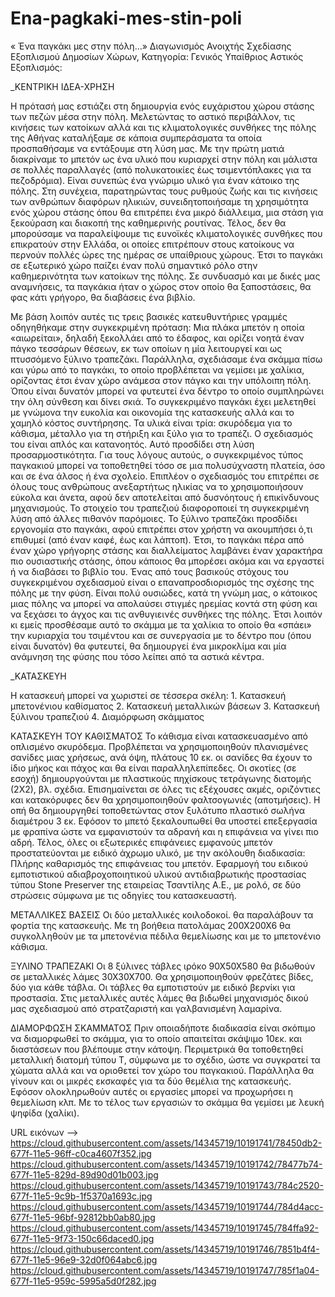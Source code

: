 # Ena-pagkaki-mes-stin-poli
« Ένα παγκάκι μες στην πόλη…» Διαγωνισμός Ανοιχτής Σχεδίασης Εξοπλισμού Δημοσίων Χώρων, Κατηγορία: Γενικός Υπαίθριος Αστικός Εξοπλισμός:

_ΚΕΝΤΡΙΚΗ ΙΔΕΑ-ΧΡΗΣΗ

Η πρότασή μας εστιάζει στη δημιουργία ενός ευχάριστου χώρου στάσης των πεζών μέσα στην πόλη. Μελετώντας το αστικό περιβάλλον, τις κινήσεις των κατοίκων αλλά και τις κλιματολογικές συνθήκες της πόλης της Αθήνας καταλήξαμε σε κάποια συμπεράσματα τα οποία προσπαθήσαμε να εντάξουμε στη λύση μας. Με την πρώτη ματιά διακρίναμε το μπετόν ως ένα υλικό που κυριαρχεί στην πόλη και μάλιστα σε πολλές παραλλαγές (από πολυκατοικίες έως τσιμεντόπλακες για τα πεζοδρόμια). Είναι συνεπώς ένα γνώριμο υλικό για έναν κάτοικο της πόλης. Στη συνέχεια, παρατηρώντας τους ρυθμούς ζωής και τις κινήσεις των ανθρώπων διαφόρων ηλικιών, συνειδητοποιήσαμε τη χρησιμότητα ενός χώρου στάσης όπου θα επιτρέπει ένα μικρό διάλλειμα, μια στάση για ξεκούραση και διακοπή της καθημερινής ρουτίνας. Τέλος, δεν θα μπορούσαμε να παραλείψουμε τις ευνοϊκές κλιματολογικές συνθήκες που επικρατούν στην Ελλάδα, οι οποίες επιτρέπουν στους κατοίκους να περνούν πολλές ώρες της ημέρας σε υπαίθριους χώρους. Έτσι το παγκάκι σε εξωτερικό χώρο παίζει έναν πολύ σημαντικό ρόλο στην καθημερινότητα των κατοίκων της πόλης. Σε συνδυασμό και με δικές μας αναμνήσεις, τα παγκάκια ήταν ο χώρος στον οποίο θα ξαποστάσεις, θα φας κάτι γρήγορο, θα διαβάσεις ένα βιβλίο.

Με βάση λοιπόν αυτές τις τρεις βασικές κατευθυντήριες γραμμές οδηγηθήκαμε στην συγκεκριμένη πρόταση:
Μια πλάκα μπετόν η οποία «αιωρείται», δηλαδή ξεκολλάει από το έδαφος, και ορίζει νοητά έναν πάγκο τεσσάρων θέσεων, εκ των οποίων η μία λειτουργεί και ως πτυσσόμενο ξύλινο τραπεζάκι. Παράλληλα, σχεδιάσαμε ένα σκάμμα πίσω και γύρω από το παγκάκι, το οποίο προβλέπεται να γεμίσει με χαλίκια, ορίζοντας έτσι έναν χώρο ανάμεσα στον πάγκο και την υπόλοιπη πόλη. Όπου είναι δυνατόν μπορεί να φυτευτεί ένα δέντρο το οποίο συμπληρώνει την όλη σύνθεση και δίνει σκιά. Το συγκεκριμένο παγκάκι έχει μελετηθεί με γνώμονα την ευκολία και οικονομία της κατασκευής αλλά και το χαμηλό κόστος συντήρησης. Τα υλικά είναι τρία: σκυρόδεμα για το κάθισμα, μέταλλο για τη στήριξη και ξύλο για το τραπέζι. Ο σχεδιασμός του είναι απλός και κατανοητός. Αυτό προσδίδει στη λύση προσαρμοστικότητα. Για τους λόγους αυτούς, ο συγκεκριμένος τύπος παγκακιού μπορεί να τοποθετηθεί τόσο σε μια πολυσύχναστη πλατεία, όσο και σε ένα άλσος ή ένα σχολείο. Επιπλέον ο σχεδιασμός του επιτρέπει σε όλους τους ανθρώπους ανεξαρτήτως ηλικίας να το χρησιμοποιήσουν εύκολα και άνετα, αφού δεν αποτελείται από δυσνόητους ή επικίνδυνους μηχανισμούς. Το στοιχείο του τραπεζιού διαφοροποιεί τη συγκεκριμένη λύση από άλλες πιθανόν παρόμοιες. Το ξύλινο τραπεζάκι προσδίδει εργονομία στο παγκάκι, αφού επιτρέπει στον χρήστη να ακουμπήσει ό,τι επιθυμεί (από έναν καφέ, έως και λάπτοπ). Έτσι, το παγκάκι πέρα από έναν χώρο γρήγορης στάσης και διαλλείματος λαμβάνει έναν χαρακτήρα πιο ουσιαστικής στάσης, όπου κάποιος θα μπορέσει ακόμα και να εργαστεί ή να διαβάσει το βιβλίο του. Ένας από τους βασικούς στόχους του συγκεκριμένου σχεδιασμού είναι ο επαναπροσδιορισμός της σχέσης της πόλης με την φύση. Είναι πολύ ουσιώδες, κατά τη γνώμη μας, ο κάτοικος μιας πόλης να μπορεί να απολαύσει στιγμές ηρεμίας κοντά στη φύση και να ξεχάσει το άγχος και τις ανθυγιεινές συνθήκες της πόλης. Έτσι λοιπόν κι εμείς προσθέσαμε αυτό το σκάμμα με τα χαλίκια το οποίο θα «σπάει» την κυριαρχία του τσιμέντου και σε συνεργασία με το δέντρο που (όπου είναι δυνατόν) θα φυτευτεί, θα δημιουργεί ένα μικροκλίμα και μία ανάμνηση της φύσης που τόσο λείπει από τα αστικά κέντρα.

_ΚΑΤΑΣΚΕΥΗ

Η κατασκευή μπορεί να χωριστεί σε τέσσερα σκέλη: 1. Κατασκευή μπετονένιου καθίσματος 2. Κατασκευή μεταλλικών βάσεων 3. Κατασκευή ξύλινου τραπεζιού 4. Διαμόρφωση σκάμματος

ΚΑΤΑΣΚΕΥΗ ΤΟΥ ΚΑΘΙΣΜΑΤΟΣ Το κάθισμα είναι κατασκευασμένο από οπλισμένο σκυρόδεμα. Προβλέπεται να χρησιμοποιηθούν πλανισμένες σανίδες μιας χρήσεως, ανά όψη, πλάτους 10 εκ. οι σανίδες θα έχουν το ίδιο μήκος και πάχος και θα είναι παραλληλεπίπεδες. Οι σκοτίες (σε εσοχή) δημιουργούνται με πλαστικούς πηχίσκους τετράγωνης διατομής (2Χ2), βλ. σχέδια. Επισημαίνεται σε όλες τις εξέχουσες ακμές, οριζόντιες και κατακόρυφες δεν θα χρησιμοποιηθούν φαλτσογωνιές (αποτμήσεις). Η οπή θα δημιουργηθεί τοποθετώντας στον ξυλότυπο πλαστικό σωλήνα διαμέτρου 3 εκ. Εφόσον το μπετό ξεκαλουπωθεί θα υποστεί επεξεργασία με φραπίνα ώστε να εμφανιστούν τα αδρανή και η επιφάνεια να γίνει πιο αδρή. Τέλος, όλες οι εξωτερικές επιφάνειες εμφανούς μπετόν προστατεύονται με ειδικό άχρωμο υλικό, με την ακόλουθη διαδικασία:
Πλήρης καθαρισμός της επιφάνειας του μπετόν.
Εφαρμογή του ειδικού εμποτιστικού αδιαβροχοποιητικού υλικού
αντιδιαβρωτικής προστασίας τύπου Stone Preserver της εταιρείας Τσαντίλης Α.Ε., με ρολό, σε δύο στρώσεις σύμφωνα με τις οδηγίες του κατασκευαστή.

ΜΕΤΑΛΛΙΚΕΣ ΒΑΣΕΙΣ Οι δύο μεταλλικές κοιλοδοκοί. θα παραλάβουν τα φορτία της κατασκευής. Με τη βοήθεια πατολάμας 200Χ200Χ6 θα συγκολληθούν με τα μπετονένια πέδιλα θεμελίωσης και με το μπετονένιο κάθισμα.

ΞΥΛΙΝΟ ΤΡΑΠΕΖΑΚΙ Οι 8 ξύλινες τάβλες ιρόκο 90Χ50Χ580 θα βιδωθούν σε μεταλλικές λάμες 30Χ30Χ700. Θα χρησιμοποιηθούν φρεζάτες βίδες, δύο για κάθε τάβλα. Οι τάβλες θα εμποτιστούν με ειδικό βερνίκι για προστασία. Στις μεταλλικές αυτές λάμες θα βιδωθεί μηχανισμός δικού μας σχεδιασμού από στρατζαριστή και γαλβανισμένη λαμαρίνα.

ΔΙΑΜΟΡΦΩΣΗ ΣΚΑΜΜΑΤΟΣ Πριν οποιαδήποτε διαδικασία είναι σκόπιμο να διαμορφωθεί το σκάμμα, για το οποίο απαιτείται σκάψιμο 10εκ. και διαστάσεων που βλέπουμε στην κάτοψη. Περιμετρικά θα τοποθετηθεί μεταλλική διατομή τύπου Τ, σύμφωνα με το σχέδιο, ώστε να συγκρατεί τα χώματα αλλά και να οριοθετεί τον χώρο του παγκακιού. Παράλληλα θα γίνουν και οι μικρές εκσκαφές για τα δύο θεμέλια της κατασκευής. Εφόσον ολοκληρωθούν αυτές οι εργασίες μπορεί να προχωρήσει η θεμελίωση κλπ. Με το τέλος των εργασιών το σκάμμα θα γεμίσει με λευκή ψηφίδα (χαλίκι).

URL εικόνων --> https://cloud.githubusercontent.com/assets/14345719/10191741/78450db2-677f-11e5-96ff-c0ca4607f352.jpg
https://cloud.githubusercontent.com/assets/14345719/10191742/78477b74-677f-11e5-829d-89d90d01b003.jpg
https://cloud.githubusercontent.com/assets/14345719/10191743/784c2520-677f-11e5-9c9b-1f5370a1693c.jpg
https://cloud.githubusercontent.com/assets/14345719/10191744/784d4acc-677f-11e5-96bf-92812bb0ab80.jpg
https://cloud.githubusercontent.com/assets/14345719/10191745/784ffa92-677f-11e5-9f73-150c66daced0.jpg
https://cloud.githubusercontent.com/assets/14345719/10191746/7851b4f4-677f-11e5-96e9-32d0f064abc6.jpg
https://cloud.githubusercontent.com/assets/14345719/10191747/785f1a04-677f-11e5-959c-5995a5d0f282.jpg

